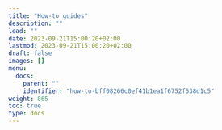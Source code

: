 ```yaml
---
title: "How-to guides"
description: ""
lead: ""
date: 2023-09-21T15:00:20+02:00
lastmod: 2023-09-21T15:00:20+02:00
draft: false
images: []
menu:
  docs:
    parent: ""
    identifier: "how-to-bff08266c0ef41b1ea1f6752f538d1c5"
weight: 865
toc: true
type: docs
---
```

